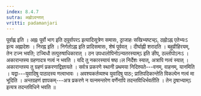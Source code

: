 ```yaml
---
index: 8.4.7
sutra: अह्नोऽदन्तात्‌
vritti: padamanjari
---
```


 पूर्वाह्ण इति । अह्नः पूर्वो भाग इति ठ्पूर्वापरऽ इत्यादिसूत्रेण समासः, ठ्राजाहः सखिभ्यष्टच्ऽ, ठह्नोऽह्न एतेभ्यःऽ इत्य अह्नादेशः । निरह्न इति । निर्गतोऽह्न इति प्रादिसमासः, शेषं पूर्ववत् । दीर्घाह्नी शरादति । बहुव्रीहिरयम्, तेन टज्न भवति; टज्विधौ तत्पुरुषाधिकारात् । ठन उपधालोपिनोऽन्यतरस्याम्ऽ इति ङीप्, ठल्लोपोऽनःऽ । अकारान्तस्य ग्रहणादत्र णत्वं न भवति । यदि तु नकारस्यायं षष्ठ।ल निर्देशः स्यात्, अत्रापि णत्वं स्यात् । अकारान्तस्य तु ग्रहणं प्रकरणाद्विज्ञायते । सर्वत्र प्रकरणे स्थानी प्रथमया निदिश्यते---वनम्, वाहनम्, यानमिति । यद्वा---युवादिषु पाठादस्य णत्वाभावः । अवश्यकर्तव्यश्च युवादिषु पाठः; प्रातिपदिकान्तेति विकल्पेन णत्वं मा भूदिति । अन्तग्रहणं ज्ञापकम्---अत्र प्रकरणे न यत्नमन्तरेण वर्णेनापि तदन्तविधिर्भवतीति । तेन ठ्रषाभ्याम्ऽ इत्यत्र तदन्तविधिने भवति ॥